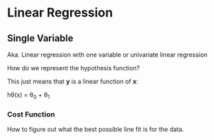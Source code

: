 # Linear Regression

## Single Variable

Aka. Linear regression with one variable or univariate linear regression

How do we represent the hypothesis function?

This just means that **y** is a linear function of **x**:

h&theta;(x) = &theta;<sub>0</sub> + &theta;<sub>1</sub>

### Cost Function

How to figure out what the best possible line fit is for the data.


